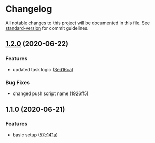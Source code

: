 # Changelog

All notable changes to this project will be documented in this file. See [standard-version](https://github.com/conventional-changelog/standard-version) for commit guidelines.

## [1.2.0](https://github.com/manablox/mana-cli/compare/v1.1.0...v1.2.0) (2020-06-22)


### Features

* updated task logic ([3ed16ca](https://github.com/manablox/mana-cli/commit/3ed16cadc2fae96d3dd31524bad030b10aa1e47d))


### Bug Fixes

* changed push script name ([1926ff5](https://github.com/manablox/mana-cli/commit/1926ff52c5f9b461595c2dd15141e4094798ac11))

## 1.1.0 (2020-06-21)


### Features

* basic setup ([57c141a](https://github.com/manablox/mana-cli/commit/57c141a5c8728b470a812dc3f98276020cf19a8f))
